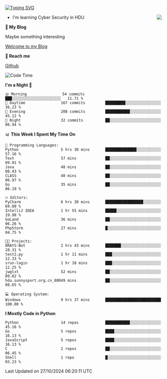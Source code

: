 [![Typing SVG](https://readme-typing-svg.herokuapp.com?font=Fira+Code&pause=1000&random=false&width=450&height=60&lines=Hello+%F0%9F%91%8B%F0%9F%8F%BB;I'm+JBNRZ)](https://git.io/typing-svg)

<a href="#">
  <img align="right" src="https://github-readme-stats.vercel.app/api?username=JBNRZ&show_icons=true&bg_color=15,f2f7fd,E0EAFC" />
</a>

- I'm learning Cyber Security in HDU

 **🌱 My Blog**

Maybe something interesting

[Welcome to my Blog](https://jbnrz.com.cn/)

 **💬 Reach me** 

[Github](https://github.com/JBNRZ)


<!--START_SECTION:waka-->
![Code Time](http://img.shields.io/badge/Code%20Time-717%20hrs%2057%20mins-blue)

**I'm a Night 🦉** 

```text
🌞 Morning                54 commits          ███░░░░░░░░░░░░░░░░░░░░░░   11.71 % 
🌆 Daytime                167 commits         █████████░░░░░░░░░░░░░░░░   36.23 % 
🌃 Evening                208 commits         ███████████░░░░░░░░░░░░░░   45.12 % 
🌙 Night                  32 commits          ██░░░░░░░░░░░░░░░░░░░░░░░   06.94 % 
```


📊 **This Week I Spent My Time On** 

```text
💬 Programming Languages: 
Python                   5 hrs 30 mins       ██████████████░░░░░░░░░░░   57.16 % 
Text                     57 mins             ██░░░░░░░░░░░░░░░░░░░░░░░   09.91 % 
Java                     48 mins             ██░░░░░░░░░░░░░░░░░░░░░░░   08.43 % 
CLASS                    40 mins             ██░░░░░░░░░░░░░░░░░░░░░░░   06.97 % 
Go                       35 mins             ██░░░░░░░░░░░░░░░░░░░░░░░   06.19 % 

🔥 Editors: 
PyCharm                  6 hrs 38 mins       █████████████████░░░░░░░░   69.00 % 
IntelliJ IDEA            1 hr 55 mins        █████░░░░░░░░░░░░░░░░░░░░   19.98 % 
GoLand                   36 mins             ██░░░░░░░░░░░░░░░░░░░░░░░   06.26 % 
PhpStorm                 27 mins             █░░░░░░░░░░░░░░░░░░░░░░░░   04.75 % 

🐱‍💻 Projects: 
0RAYS-Bot                2 hrs 43 mins       ███████░░░░░░░░░░░░░░░░░░   28.31 % 
test2.py                 1 hr 11 mins        ███░░░░░░░░░░░░░░░░░░░░░░   12.33 % 
srun-login               1 hr 10 mins        ███░░░░░░░░░░░░░░░░░░░░░░   12.25 % 
jwglxt                   52 mins             ██░░░░░░░░░░░░░░░░░░░░░░░   09.02 % 
hdu.sunnysport.org.cn_80049 mins             ██░░░░░░░░░░░░░░░░░░░░░░░   08.65 % 

💻 Operating System: 
Windows                  9 hrs 37 mins       █████████████████████████   100.00 % 
```

**I Mostly Code in Python** 

```text
Python                   14 repos            ███████████░░░░░░░░░░░░░░   45.16 % 
Go                       5 repos             ████░░░░░░░░░░░░░░░░░░░░░   16.13 % 
JavaScript               5 repos             ████░░░░░░░░░░░░░░░░░░░░░   16.13 % 
C                        2 repos             ██░░░░░░░░░░░░░░░░░░░░░░░   06.45 % 
Shell                    1 repo              █░░░░░░░░░░░░░░░░░░░░░░░░   03.23 % 
```




 Last Updated on 27/10/2024 06:20:11 UTC
<!--END_SECTION:waka-->
